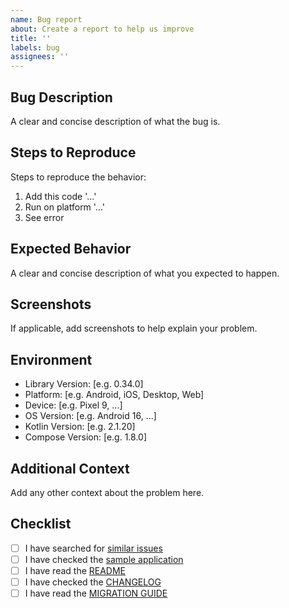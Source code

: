 ```yaml
---
name: Bug report
about: Create a report to help us improve
title: ''
labels: bug
assignees: ''
---
```


## Bug Description

A clear and concise description of what the bug is.

## Steps to Reproduce

Steps to reproduce the behavior:

1. Add this code '...'
2. Run on platform '...'
3. See error

## Expected Behavior

A clear and concise description of what you expected to happen.

## Screenshots

If applicable, add screenshots to help explain your problem.

## Environment

- Library Version: [e.g. 0.34.0]
- Platform: [e.g. Android, iOS, Desktop, Web]
- Device: [e.g. Pixel 9, ...]
- OS Version: [e.g. Android 16, ...]
- Kotlin Version: [e.g. 2.1.20]
- Compose Version: [e.g. 1.8.0]

## Additional Context

Add any other context about the problem here.

## Checklist

- [ ] I have searched
  for [similar issues](https://github.com/mikepenz/multiplatform-markdown-renderer/issues)
- [ ] I have checked
  the [sample application](https://github.com/mikepenz/multiplatform-markdown-renderer/tree/develop/sample)
- [ ] I have read
  the [README](https://github.com/mikepenz/multiplatform-markdown-renderer/blob/develop/README.md)
- [ ] I have checked
  the [CHANGELOG](https://github.com/mikepenz/multiplatform-markdown-renderer/releases)
- [ ] I have read
  the [MIGRATION GUIDE](https://github.com/mikepenz/multiplatform-markdown-renderer/blob/develop/MIGRATION.md)
